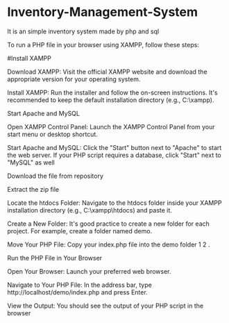# Inventory-Management-System
It is an simple inventory system made by php and sql

To run a PHP file in your browser using XAMPP, follow these steps:

#Install XAMPP

Download XAMPP: Visit the official XAMPP website and download the appropriate version for your operating system.

Install XAMPP: Run the installer and follow the on-screen instructions. It's recommended to keep the default installation directory (e.g., C:\xampp).

Start Apache and MySQL

Open XAMPP Control Panel: Launch the XAMPP Control Panel from your start menu or desktop shortcut.

Start Apache and MySQL: Click the "Start" button next to "Apache" to start the web server. If your PHP script requires a database, click "Start" next to "MySQL" as well

Download the file from repository

Extract the zip file

Locate the htdocs Folder: Navigate to the htdocs folder inside your XAMPP installation directory (e.g., C:\xampp\htdocs) and paste it.

Create a New Folder: It's good practice to create a new folder for each project. For example, create a folder named demo.

Move Your PHP File: Copy your index.php file into the demo folder
1
2
.

Run the PHP File in Your Browser

Open Your Browser: Launch your preferred web browser.

Navigate to Your PHP File: In the address bar, type http://localhost/demo/index.php and press Enter.

View the Output: You should see the output of your PHP script in the browser
